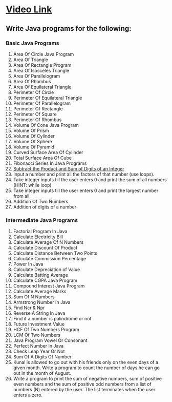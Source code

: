 # [Video Link](https://youtu.be/ldYLYRNaucM)
## Write Java programs for the following: 

### Basic Java Programs
1. Area Of Circle Java Program
2. Area Of Triangle
3. Area Of Rectangle Program 
4. Area Of Isosceles Triangle 
5. Area Of Parallelogram
6. Area Of Rhombus
7. Area Of Equilateral Triangle
8. Perimeter Of Circle
9. Perimeter Of Equilateral Triangle
10. Perimeter Of Parallelogram
11. Perimeter Of Rectangle
12. Perimeter Of Square
13. Perimeter Of Rhombus
14. Volume Of Cone Java Program
15. Volume Of Prism
16. Volume Of Cylinder
17. Volume Of Sphere
18. Volume Of Pyramid
19. Curved Surface Area Of Cylinder
20. Total Surface Area Of Cube
21. Fibonacci Series In Java Programs
22. [Subtract the Product and Sum of Digits of an Integer](https://leetcode.com/problems/subtract-the-product-and-sum-of-digits-of-an-integer/)
23. Input a number and print all the factors of that number (use loops).
24. Take integer inputs till the user enters 0 and print the sum of all numbers
(HINT: while loop)
25. Take integer inputs till the user enters 0 and print the largest number from
all.
26. Addition Of Two Numbers
27. Addition of digits of a number

### Intermediate Java Programs
1. Factorial Program In Java
2. Calculate Electricity Bill
3. Calculate Average Of N Numbers
4. Calculate Discount Of Product
5. Calculate Distance Between Two Points 
6. Calculate Commission Percentage
7. Power In Java
8. Calculate Depreciation of Value
9. Calculate Batting Average
10. Calculate CGPA Java Program
11. Compound Interest Java Program
12. Calculate Average Marks
13. Sum Of N Numbers
14. Armstrong Number In Java
15. Find Ncr & Npr
16. Reverse A String In Java
17. Find if a number is palindrome or not 
18. Future Investment Value
19. HCF Of Two Numbers Program
20. LCM Of Two Numbers
21. Java Program Vowel Or Consonant 
22. Perfect Number In Java
23. Check Leap Year Or Not
24. Sum Of A Digits Of Number
25. Kunal is allowed to go out with his friends only on the even days of a given month. Write a program to count the number of days he can go out in the month of August.
26. Write a program to print the sum of negative numbers, sum of positive even numbers and the sum of positive odd numbers from a list of numbers (N) entered by the user. The list terminates when the user enters a zero.
